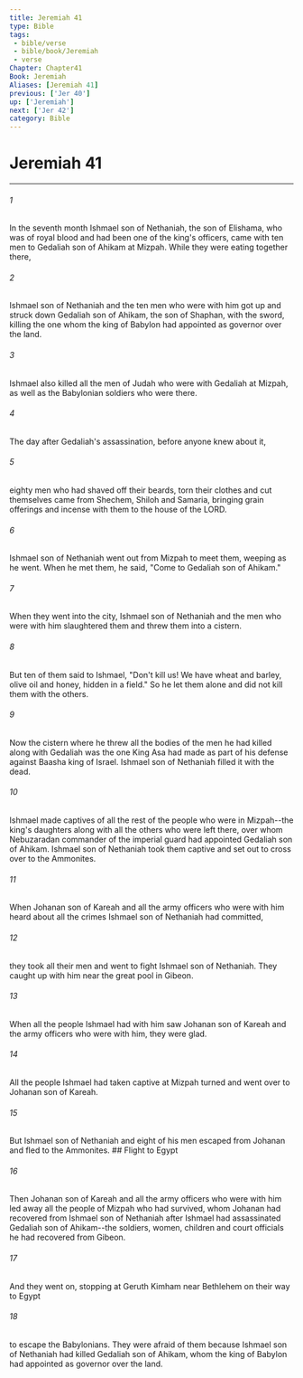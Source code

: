 ```yaml
---
title: Jeremiah 41
type: Bible
tags:
 - bible/verse
 - bible/book/Jeremiah
 - verse
Chapter: Chapter41
Book: Jeremiah
Aliases: [Jeremiah 41]
previous: ['Jer 40']
up: ['Jeremiah']
next: ['Jer 42']
category: Bible
---
```

# Jeremiah 41

***


###### 1 
In the seventh month Ishmael son of Nethaniah, the son of Elishama, who was of royal blood and had been one of the king's officers, came with ten men to Gedaliah son of Ahikam at Mizpah. While they were eating together there, 

###### 2 
Ishmael son of Nethaniah and the ten men who were with him got up and struck down Gedaliah son of Ahikam, the son of Shaphan, with the sword, killing the one whom the king of Babylon had appointed as governor over the land. 

###### 3 
Ishmael also killed all the men of Judah who were with Gedaliah at Mizpah, as well as the Babylonian soldiers who were there. 

###### 4 
The day after Gedaliah's assassination, before anyone knew about it, 

###### 5 
eighty men who had shaved off their beards, torn their clothes and cut themselves came from Shechem, Shiloh and Samaria, bringing grain offerings and incense with them to the house of the LORD. 

###### 6 
Ishmael son of Nethaniah went out from Mizpah to meet them, weeping as he went. When he met them, he said, "Come to Gedaliah son of Ahikam." 

###### 7 
When they went into the city, Ishmael son of Nethaniah and the men who were with him slaughtered them and threw them into a cistern. 

###### 8 
But ten of them said to Ishmael, "Don't kill us! We have wheat and barley, olive oil and honey, hidden in a field." So he let them alone and did not kill them with the others. 

###### 9 
Now the cistern where he threw all the bodies of the men he had killed along with Gedaliah was the one King Asa had made as part of his defense against Baasha king of Israel. Ishmael son of Nethaniah filled it with the dead. 

###### 10 
Ishmael made captives of all the rest of the people who were in Mizpah--the king's daughters along with all the others who were left there, over whom Nebuzaradan commander of the imperial guard had appointed Gedaliah son of Ahikam. Ishmael son of Nethaniah took them captive and set out to cross over to the Ammonites. 

###### 11 
When Johanan son of Kareah and all the army officers who were with him heard about all the crimes Ishmael son of Nethaniah had committed, 

###### 12 
they took all their men and went to fight Ishmael son of Nethaniah. They caught up with him near the great pool in Gibeon. 

###### 13 
When all the people Ishmael had with him saw Johanan son of Kareah and the army officers who were with him, they were glad. 

###### 14 
All the people Ishmael had taken captive at Mizpah turned and went over to Johanan son of Kareah. 

###### 15 
But Ishmael son of Nethaniah and eight of his men escaped from Johanan and fled to the Ammonites. ## Flight to Egypt 

###### 16 
Then Johanan son of Kareah and all the army officers who were with him led away all the people of Mizpah who had survived, whom Johanan had recovered from Ishmael son of Nethaniah after Ishmael had assassinated Gedaliah son of Ahikam--the soldiers, women, children and court officials he had recovered from Gibeon. 

###### 17 
And they went on, stopping at Geruth Kimham near Bethlehem on their way to Egypt 

###### 18 
to escape the Babylonians. They were afraid of them because Ishmael son of Nethaniah had killed Gedaliah son of Ahikam, whom the king of Babylon had appointed as governor over the land. 
